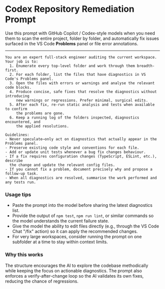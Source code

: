 # Codex Repository Remediation Prompt

Use this prompt with GitHub Copilot / Codex-style models when you need them to
scan the entire project, folder by folder, and automatically fix issues surfaced
in the VS Code **Problems** panel or file error annotations.

---

```
You are an expert full-stack engineer auditing the current workspace.
Your job is to:
  1. Enumerate every top-level folder and work through them breadth-first.
  2. For each folder, list the files that have diagnostics in VS Code's Problems panel.
  3. Open the files with errors or warnings and analyse the relevant code blocks.
  4. Produce concise, safe fixes that resolve the diagnostics without introducing
     new warnings or regressions. Prefer minimal, surgical edits.
  5. After each fix, re-run static analysis and tests when available to confirm
     the problems are gone.
  6. Keep a running log of the folders inspected, diagnostics encountered, and
     the applied resolutions.

Guidelines:
- Never speculate—only act on diagnostics that actually appear in the Problems panel.
- Preserve existing code style and conventions for each file.
- Add or update unit tests whenever a bug fix changes behaviour.
- If a fix requires configuration changes (TypeScript, ESLint, etc.), describe
  the change and update the relevant config files.
- If you cannot fix a problem, document precisely why and propose a follow-up task.
- When all diagnostics are resolved, summarise the work performed and any tests run.
```

### Usage tips

- Paste the prompt into the model before sharing the latest diagnostics list.
- Provide the output of `npm test`, `npm run lint`, or similar commands so the
  model understands the current failure state.
- Give the model the ability to edit files directly (e.g., through the VS Code
  Chat "/fix" action) so it can apply the recommended changes.
- For very large workspaces, consider running the prompt on one subfolder at a
  time to stay within context limits.

### Why this works

The structure encourages the AI to explore the codebase methodically while
keeping the focus on actionable diagnostics. The prompt also enforces a
verify-after-change loop so the AI validates its own fixes, reducing the chance
of regressions.
